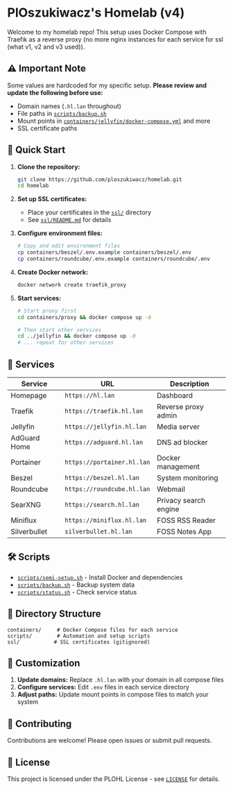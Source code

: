 # PlOszukiwacz's Homelab (v4)

Welcome to my homelab repo! This setup uses Docker Compose with Traefik as a reverse proxy (no more nginx instances for each service for ssl (what v1, v2 and v3 used)).

## ⚠️ Important Note
Some values are hardcoded for my specific setup. **Please review and update the following before use:**
- Domain names (`.hl.lan` throughout)
- File paths in [`scripts/backup.sh`](scripts/backup.sh)
- Mount points in [`containers/jellyfin/docker-compose.yml`](containers/jellyfin/docker-compose.yml) and more
- SSL certificate paths

## 🚀 Quick Start

1. **Clone the repository:**
   ```bash
   git clone https://github.com/ploszukiwacz/homelab.git
   cd homelab
   ```

2. **Set up SSL certificates:**
   - Place your certificates in the [`ssl/`](ssl/) directory
   - See [`ssl/README.md`](ssl/README.md) for details

3. **Configure environment files:**
   ```bash
   # Copy and edit environment files
   cp containers/beszel/.env.example containers/beszel/.env
   cp containers/roundcube/.env.example containers/roundcube/.env
   ```

4. **Create Docker network:**
   ```bash
   docker network create traefik_proxy
   ```

5. **Start services:**
   ```bash
   # Start proxy first
   cd containers/proxy && docker compose up -d
   
   # Then start other services
   cd ../jellyfin && docker compose up -d
   # ... repeat for other services
   ```

## 📁 Services

| Service | URL | Description |
|---------|-----|-------------|
| Homepage | `https://hl.lan` | Dashboard |
| Traefik | `https://traefik.hl.lan` | Reverse proxy admin |
| Jellyfin | `https://jellyfin.hl.lan` | Media server |
| AdGuard Home | `https://adguard.hl.lan` | DNS ad blocker |
| Portainer | `https://portainer.hl.lan` | Docker management |
| Beszel | `https://beszel.hl.lan` | System monitoring |
| Roundcube | `https://roundcube.hl.lan` | Webmail |
| SearXNG | `https://search.hl.lan` | Privacy search engine |
| Miniflux| `https://miniflux.hl.lan` | FOSS RSS Reader |
| Silverbullet | `silverbullet.hl.lan` | FOSS Notes App |

## 🛠️ Scripts

- [`scripts/semi-setup.sh`](scripts/semi-setup.sh) - Install Docker and dependencies
- [`scripts/backup.sh`](scripts/backup.sh) - Backup system data
- [`scripts/status.sh`](scripts/status.sh) - Check service status

## 📂 Directory Structure

```
containers/     # Docker Compose files for each service
scripts/        # Automation and setup scripts
ssl/           # SSL certificates (gitignored)
```

## 🔧 Customization

1. **Update domains:** Replace `.hl.lan` with your domain in all compose files
2. **Configure services:** Edit `.env` files in each service directory
3. **Adjust paths:** Update mount points in compose files to match your system

## 🤝 Contributing

Contributions are welcome! Please open issues or submit pull requests.

## 📄 License

This project is licensed under the PLOHL License - see [`LICENSE`](LICENSE) for details.
